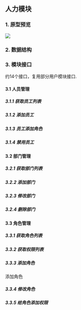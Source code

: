 ## 人力模块

### 1. 原型预览

![](http://easyun.oss-cn-shanghai.aliyuncs.com/aegicare/picture/1620738566546_%E5%BE%AE%E4%BF%A1%E6%88%AA%E5%9B%BE_20210511210913.png)



### 2. 数据结构



### 3. 模块接口

约14个接口，复用部分用户模块接口.

#### 3.1 人员管理

##### 3.1.1 获取员工列表

##### 3.1.2 添加员工

##### 3.1.3 员工添加角色

##### 3.1.4 禁用员工

#### 3.2 部门管理

##### 3.2.1 获取部门列表

##### 3.2.2 添加部门

##### 3.2.3 修改部门

##### 3.2.4 删除部门

#### 3.3 角色管理

##### 3.3.1 获取角色列表

##### 3.3.2 获取权限列表

##### 3.3.3 添加角色

添加角色

##### 3.3.4 修改角色

##### 3.3.5 给角色添加权限



